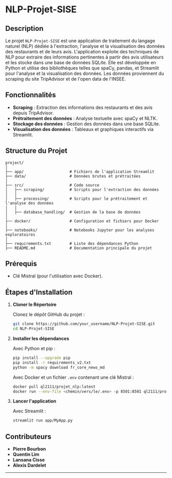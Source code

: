 # NLP-Projet-SISE

## Description

Le projet `NLP-Projet-SISE` est une application de traitement du langage naturel (NLP) dédiée à l'extraction, l'analyse et la visualisation des données des restaurants et de leurs avis. L'application exploite des techniques de NLP pour extraire des informations pertinentes à partir des avis utilisateurs et les stocke dans une base de données SQLite. Elle est développée en Python et utilise des bibliothèques telles que spaCy, pandas, et Streamlit pour l'analyse et la visualisation des données. Les données proviennent du scraping du site TripAdvisor et de l'open data de l'INSEE.

## Fonctionnalités

- **Scraping** : Extraction des informations des restaurants et des avis depuis TripAdvisor.
- **Prétraitement des données** : Analyse textuelle avec spaCy et NLTK.
- **Stockage des données** : Gestion des données dans une base SQLite.
- **Visualisation des données** : Tableaux et graphiques interactifs via Streamlit.

## Structure du Projet

```
project/
│
├── app/                    # Fichiers de l'application Streamlit
├── data/                   # Données brutes et prétraitées
│
├── src/                    # Code source
│   ├── scraping/           # Scripts pour l'extraction des données
│   │
│   ├── processing/         # Scripts pour le prétraitement et l'analyse des données
│   │
│   ├── database_handling/  # Gestion de la base de données
│
├── docker/                 # Configuration et fichiers pour Docker
│
├── notebooks/              # Notebooks Jupyter pour les analyses exploratoires
│
├── requirements.txt        # Liste des dépendances Python
├── README.md               # Documentation principale du projet
```

## Prérequis

- Clé Mistral (pour l'utilisation avec Docker).

## Étapes d'Installation

1. **Cloner le Répertoire**

   Clonez le dépôt GitHub du projet :

   ```bash
   git clone https://github.com/your_username/NLP-Projet-SISE.git
   cd NLP-Projet-SISE
   ```

2. **Installer les dépendances**

   Avec Python et pip :  

   ```bash
   pip install --upgrade pip
   pip install -r requirements_v2.txt
   python -m spacy download fr_core_news_md
   ```

   Avec Docker et un fichier `.env` contenant une clé Mistral :  

   ```bash
   docker pull ql2111/projet_nlp:latest
   docker run --env-file <chemin/vers/le/.env> -p 8501:8501 ql2111/projet_nlp:latest
   ```

3. **Lancer l'application**

   Avec Streamlit :  

   ```bash
   streamlit run app/MyApp.py
   ```

## Contributeurs

- **Pierre Bourbon**  
- **Quentin Lim**  
- **Lansana Cisse**  
- **Alexis Dardelet**

---
